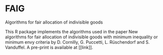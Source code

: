 # FAIG
Algorithms for fair allocation of indivisible goods

This R package implements the algorithms used in the paper New algorithms for fair allocation of indivisible goods
with minimum inequality or minimum envy criteria by D. Cornilly, G. Puccetti, L. Rüschendorf and S. Vanduffel. A pre-print is available at [[link]].
